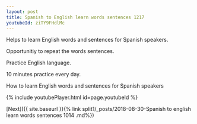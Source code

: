 ```yaml
---
layout: post
title: Spanish to English learn words sentences 1217 
youtubeId: ziTY9FHdlMc
---
```

 
 
Helps to learn English words and sentences for Spanish speakers.

Opportunitiy to repeat the words sentences. 

Practice English language. 
 
10 minutes practice every day. 
 
How to learn English words and sentences for Spanish speakers 
 
{% include youtubePlayer.html id=page.youtubeId %}
 
 
[Next]({{ site.baseurl }}{% link  split1/_posts/2018-08-30-Spanish to english learn words sentences 1014 .md%})
 
